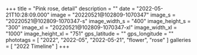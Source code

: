+++
title = "Pink rose, detail"
description = ""
date = "2022-05-21T10:28:09.000"
image = "20220521@102809-1070347"
image_s = "20220521@102809-1070347-s"
image_width_s = "400"
image_height_s = "300"
image_xl = "20220521@102809-1070347-xl"
image_width_xl = "1000"
image_height_xl = "751"
gps_latitude = ""
gps_longitude = ""
phototags = [ "2022", "2022-05", "2022-05-21", "flower", "rose" ]
galleries = [ "2022 Timeline" ]
+++
